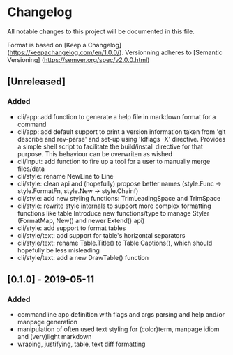 # Changelog
All notable changes to this project will be documented in this file.

Format is based on [Keep a Changelog] (https://keepachangelog.com/en/1.0.0/).
Versionning adheres to [Semantic Versioning] (https://semver.org/spec/v2.0.0.html)

## [Unreleased]
### Added
- cli/app: add function to generate a help file in markdown format for a
  command 
- cli/app: add default support to print a version information taken from 'git
  describe and rev-parse' and set-up using 'ldflags -X' directive. Provides a
  simple shell script to facilitate the build/install directive for that purpose.
  This behaviour can be overwriten as wished
- cli/input: add function to fire up a tool for a user to manually merge
  files/data
- cli/style: rename NewLine to Line
- cli/style: clean api and (hopefully) propose better names
  (style.Func -> style.FormatFn, style.New -> style.Chainf)
- cli/style: add new styling functions: TrimLeadingSpace and TrimSpace
- cli/style: rewrite style internals to support more complex formatting
  functions like table
  Introduce new functions/type to manage Styler (FormatMap, New() and newer
  Extend() api)
- cli/style: add support to format tables
- cli/style/text: add support for table's horizontal separators
- cli/style/text: rename Table.Title() to Table.Captions(), which
  should hopefully be less misleading
- cli/style/text: add a new DrawTable() function

## [0.1.0] - 2019-05-11
### Added
- commandline app definition with flags and args parsing and help and/or
  manpage generation
- manipulation of often used text styling for (color)term, manpage idiom
  and (very)light markdown
- wraping, justifying, table, text diff formatting
